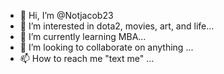 - 👋 Hi, I’m @Notjacob23
- 👀 I’m interested in dota2, movies, art, and life...
- 🌱 I’m currently learning MBA...
- 💞️ I’m looking to collaborate on anything ...
- 📫 How to reach me "text me" ...

<!---
Notjacob23/Notjacob23 is a ✨ special ✨ repository because its `README.md` (this file) appears on your GitHub profile.
You can click the Preview link to take a look at your changes.
--->

